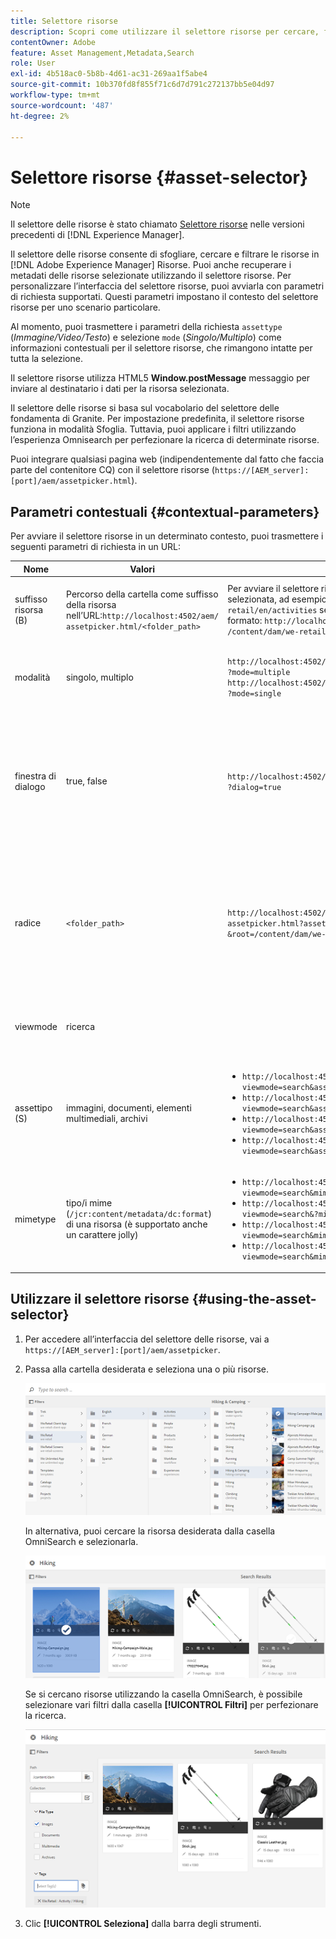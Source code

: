 ```yaml
---
title: Selettore risorse
description: Scopri come utilizzare il selettore risorse per cercare, filtrare, sfogliare e recuperare i metadati delle risorse in Adobe Experience Manager Assets. Scopri anche come personalizzare l’interfaccia del selettore delle risorse.
contentOwner: Adobe
feature: Asset Management,Metadata,Search
role: User
exl-id: 4b518ac0-5b8b-4d61-ac31-269aa1f5abe4
source-git-commit: 10b370fd8f855f71c6d7d791c272137bb5e04d97
workflow-type: tm+mt
source-wordcount: '487'
ht-degree: 2%

---
```


# Selettore risorse {#asset-selector}

>[!NOTE]
>
>Il selettore delle risorse è stato chiamato [Selettore risorse](https://helpx.adobe.com/experience-manager/6-2/assets/using/asset-picker.html) nelle versioni precedenti di [!DNL Experience Manager].

Il selettore delle risorse consente di sfogliare, cercare e filtrare le risorse in [!DNL Adobe Experience Manager] Risorse. Puoi anche recuperare i metadati delle risorse selezionate utilizzando il selettore risorse. Per personalizzare l’interfaccia del selettore risorse, puoi avviarla con parametri di richiesta supportati. Questi parametri impostano il contesto del selettore risorse per uno scenario particolare.

Al momento, puoi trasmettere i parametri della richiesta `assettype` (*Immagine/Video/Testo*) e selezione `mode` (*Singolo/Multiplo*) come informazioni contestuali per il selettore risorse, che rimangono intatte per tutta la selezione.

Il selettore risorse utilizza HTML5 **Window.postMessage** messaggio per inviare al destinatario i dati per la risorsa selezionata.

Il selettore delle risorse si basa sul vocabolario del selettore delle fondamenta di Granite. Per impostazione predefinita, il selettore risorse funziona in modalità Sfoglia. Tuttavia, puoi applicare i filtri utilizzando l’esperienza Omnisearch per perfezionare la ricerca di determinate risorse.

Puoi integrare qualsiasi pagina web (indipendentemente dal fatto che faccia parte del contenitore CQ) con il selettore risorse (`https://[AEM_server]:[port]/aem/assetpicker.html`).

## Parametri contestuali {#contextual-parameters}

Per avviare il selettore risorse in un determinato contesto, puoi trasmettere i seguenti parametri di richiesta in un URL:

| Nome | Valori | Esempio | Scopo |
|---|---|---|---|
| suffisso risorsa (B) | Percorso della cartella come suffisso della risorsa nell’URL:`http://localhost:4502/aem/`<br>`assetpicker.html/<folder_path>` | Per avviare il selettore risorse con una particolare cartella selezionata, ad esempio con la cartella `/content/dam/we-retail/en/activities` selezionato, l’URL deve essere nel formato: `http://localhost:4502/aem/assetpicker.html`<br>`/content/dam/we-retail/en/activities?assettype=images` | Se devi selezionare una particolare cartella all&#39;avvio del selettore di risorse, trasmettila come suffisso di risorsa. |
| modalità | singolo, multiplo | `http://localhost:4502/aem/assetpicker.html`<br>`?mode=multiple` <br> `http://localhost:4502/aem/assetpicker.html`<br>`?mode=single` | In modalità multipla, puoi selezionare più risorse contemporaneamente utilizzando il selettore risorse. |
| finestra di dialogo | true, false | `http://localhost:4502/aem/assetpicker.html`<br>`?dialog=true` | Utilizza questi parametri per aprire il selettore risorse come finestra di dialogo Granite. Questa opzione è applicabile solo quando avvii il selettore risorse tramite il campo Percorso Granite e lo configuri come URL pickerSrc. |
| radice | `<folder_path>` | `http://localhost:4502/aem/`<br>`assetpicker.html?assettype=images`<br>`&root=/content/dam/we-retail/en/activities` | Utilizza questa opzione per specificare la cartella principale per il selettore risorse. In questo caso, il selettore delle risorse consente di selezionare solo le risorse figlie (dirette/indirette) sotto la cartella principale. |
| viewmode | ricerca |  | Per avviare il selettore risorse in modalità di ricerca, con i parametri assettype e mimetype. |
| assettipo (S) | immagini, documenti, elementi multimediali, archivi | <ul><li>`http://localhost:4502/aem/assetpicker.html?viewmode=search&assettype=images`</li> <li>`http://localhost:4502/aem/assetpicker.html?viewmode=search&assettype=documents`</li> <li>`http://localhost:4502/aem/assetpicker.html?viewmode=search&assettype=multimedia`</li> <li>`http://localhost:4502/aem/assetpicker.html?viewmode=search&assettype=archives`</li> | Utilizza questa opzione per filtrare i tipi di risorse in base al valore passato. |
| mimetype | tipo/i mime (`/jcr:content/metadata/dc:format`) di una risorsa (è supportato anche un carattere jolly) | <ul><li>`http://localhost:4502/aem/assetpicker.html?viewmode=search&mimetype=image/png`</li>  <li>`http://localhost:4502/aem/assetpicker.html?viewmode=search&?mimetype=*png`</li>  <li>`http://localhost:4502/aem/assetpicker.html?viewmode=search&mimetype=*presentation`</li>  <li>`http://localhost:4502/aem/assetpicker?viewmode=search&mimetype=*presentation&mimetype=*png`</li></ul> | Utilizzala per filtrare le risorse in base ai tipi MIME |

## Utilizzare il selettore risorse {#using-the-asset-selector}

1. Per accedere all’interfaccia del selettore delle risorse, vai a `https://[AEM_server]:[port]/aem/assetpicker`.
1. Passa alla cartella desiderata e seleziona una o più risorse.

   ![chlimage_1-441](assets/chlimage_1-441.png)

   In alternativa, puoi cercare la risorsa desiderata dalla casella OmniSearch e selezionarla.

   ![chlimage_1-442](assets/chlimage_1-442.png)

   Se si cercano risorse utilizzando la casella OmniSearch, è possibile selezionare vari filtri dalla casella **[!UICONTROL Filtri]** per perfezionare la ricerca.

   ![chlimage_1-443](assets/chlimage_1-443.png)

1. Clic **[!UICONTROL Seleziona]** dalla barra degli strumenti.
